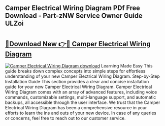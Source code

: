 ## Camper Electrical Wiring Diagram PDf Free Download - Part-zNW Service Owner Guide ULZoi

# <h2><a href="http://dfis86.blite.top/?on=Camper+Electrical+Wiring+Diagram">🔗Download New 👉🔴 Camper Electrical Wiring Diagram</a></h2>

[![Camper Electrical Wiring Diagram download](https://i.imgur.com/lujVjoI.png)](http://dfis86.blite.top/?on=Camper+Electrical+Wiring+Diagram)
Learning Made Easy This guide breaks down complex concepts into simple steps for effortless understanding of your new Camper Electrical Wiring Diagram. Step-by-Step Installation Guide This section provides a clear and concise installation guide for your new Camper Electrical Wiring Diagram. Camper Electrical Wiring Diagram comes with an array of advanced features, including voice commands, customizable settings, multi-language support, and automatic backups, all accessible through the user interface. We trust that the Camper Electrical Wiring Diagram has been a comprehensive resource in your efforts to learn the ins and outs of your new device. In case of any queries or concerns, feel free to reach out to our customer service.
